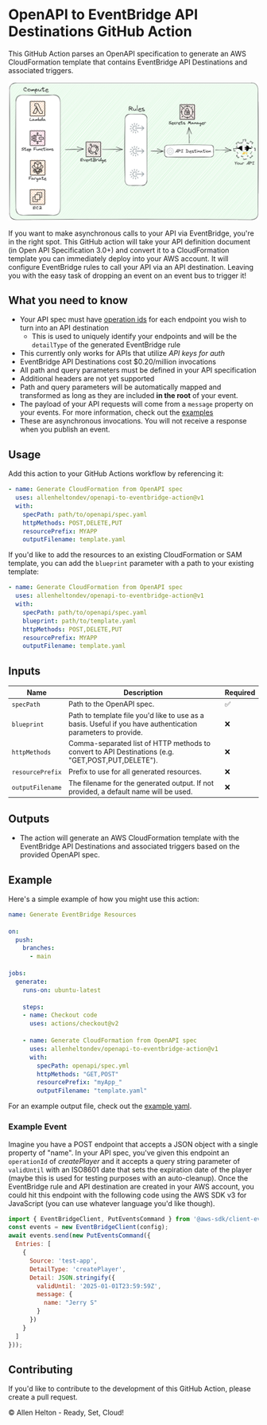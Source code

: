 # OpenAPI to EventBridge API Destinations GitHub Action

This GitHub Action parses an OpenAPI specification to generate an AWS CloudFormation template that contains EventBridge API Destinations and associated triggers.

![Diagram of how EventBridge API destinations work with rules](./public/diagram.png)

If you want to make asynchronous calls to your API via EventBridge, you're in the right spot. This GitHub action will take your API definition document (in Open API Specification 3.0+) and convert it to a CloudFormation template you can immediately deploy into your AWS account. It will configure EventBridge rules to call your API via an API destination. Leaving you with the easy task of dropping an event on an event bus to trigger it!

## What you need to know

* Your API spec must have [operation ids](https://swagger.io/docs/specification/paths-and-operations/#operationId) for each endpoint you wish to turn into an API destination
    * This is used to uniquely identify your endpoints and will be the `detailType` of the generated EventBridge rule
* This currently only works for APIs that utilize *API keys for auth*
* EventBridge API Destinations cost $0.20/million invocations
* All path and query parameters must be defined in your API specification
* Additional headers are not yet supported
* Path and query parameters will be automatically mapped and transformed as long as they are included **in the root** of your event.
* The payload of your API requests will come from a `message` property on your events. For more information, check out the [examples](#example)
* These are asynchronous invocations. You will not receive a response when you publish an event.

## Usage

Add this action to your GitHub Actions workflow by referencing it:

```yaml
- name: Generate CloudFormation from OpenAPI spec
  uses: allenheltondev/openapi-to-eventbridge-action@v1
  with:
    specPath: path/to/openapi/spec.yaml
    httpMethods: POST,DELETE,PUT
    resourcePrefix: MYAPP
    outputFilename: template.yaml
```

If you'd like to add the resources to an existing CloudFormation or SAM template, you can add the `blueprint` parameter with a path to your existing template:

```yaml
- name: Generate CloudFormation from OpenAPI spec
  uses: allenheltondev/openapi-to-eventbridge-action@v1
  with:
    specPath: path/to/openapi/spec.yaml
    blueprint: path/to/template.yaml
    httpMethods: POST,DELETE,PUT
    resourcePrefix: MYAPP
    outputFilename: template.yaml
```

## Inputs

| Name            | Description                                                                                                      | Required |
|-----------------|------------------------------------------------------------------------------------------------------------------|----------|
| `specPath`      | Path to the OpenAPI spec.                                                                                        | ✅       |
| `blueprint`     | Path to template file you'd like to use as a basis. Useful if you have authentication parameters to provide.     | ❌       |
| `httpMethods`   | Comma-separated list of HTTP methods to convert to API Destinations (e.g. "GET,POST,PUT,DELETE").                        | ❌       |
| `resourcePrefix`| Prefix to use for all generated resources.                                                                       | ❌       |
| `outputFilename`| The filename for the generated output. If not provided, a default name will be used.                              | ❌       |

## Outputs

- The action will generate an AWS CloudFormation template with the EventBridge API Destinations and associated triggers based on the provided OpenAPI spec.

## Example

Here's a simple example of how you might use this action:

```yaml
name: Generate EventBridge Resources

on:
  push:
    branches:
      - main

jobs:
  generate:
    runs-on: ubuntu-latest

    steps:
    - name: Checkout code
      uses: actions/checkout@v2

    - name: Generate CloudFormation from OpenAPI spec
      uses: allenheltondev/openapi-to-eventbridge-action@v1
      with:
        specPath: openapi/spec.yml
        httpMethods: "GET,POST"
        resourcePrefix: "myApp_"
        outputFilename: "template.yaml"
```

For an example output file, check out the [example yaml](/examples/example.yaml).

### Example Event

Imagine you have a POST endpoint that accepts a JSON object with a single property of "name". In your API spec, you've given this endpoint an `operationId` of *createPlayer* and it accepts a query string parameter of `validUntil` with an ISO8601 date that sets the expiration date of the player (maybe this is used for testing purposes with an auto-cleanup). Once the EventBridge rule and API destination are created in your AWS account, you could hit this endpoint with the following code using the AWS SDK v3 for JavaScript (you can use whatever language you'd like though).

```javascript
import { EventBridgeClient, PutEventsCommand } from '@aws-sdk/client-eventbridge';
const events = new EventBridgeClient(config);
await events.send(new PutEventsCommand({
  Entries: [
    {
      Source: 'test-app',
      DetailType: 'createPlayer',
      Detail: JSON.stringify({
        validUntil: '2025-01-01T23:59:59Z',
        message: {
          name: "Jerry S"
        }
      })
    }
  ]
}));
```

## Contributing

If you'd like to contribute to the development of this GitHub Action, please create a pull request.

© Allen Helton - Ready, Set, Cloud!
